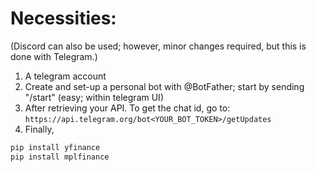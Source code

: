 # Necessities:

(Discord can also be used; however, minor changes required, but this is done with Telegram.)

1. A telegram account <br>
2. Create and set-up a personal bot with @BotFather; start by sending "/start" (easy; within telegram UI) <br>
3. After retrieving your API. To get the chat id, go to: `https://api.telegram.org/bot<YOUR_BOT_TOKEN>/getUpdates` <br>
4. Finally,
  ```ps
  pip install yfinance
  pip install mplfinance
  ```
